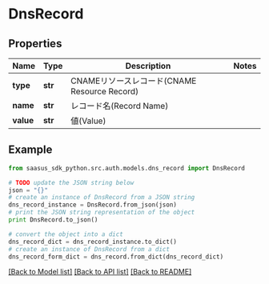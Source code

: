# DnsRecord


## Properties
Name | Type | Description | Notes
------------ | ------------- | ------------- | -------------
**type** | **str** | CNAMEリソースレコード(CNAME Resource Record) | 
**name** | **str** | レコード名(Record Name) | 
**value** | **str** | 値(Value) | 

## Example

```python
from saasus_sdk_python.src.auth.models.dns_record import DnsRecord

# TODO update the JSON string below
json = "{}"
# create an instance of DnsRecord from a JSON string
dns_record_instance = DnsRecord.from_json(json)
# print the JSON string representation of the object
print DnsRecord.to_json()

# convert the object into a dict
dns_record_dict = dns_record_instance.to_dict()
# create an instance of DnsRecord from a dict
dns_record_form_dict = dns_record.from_dict(dns_record_dict)
```
[[Back to Model list]](../README.md#documentation-for-models) [[Back to API list]](../README.md#documentation-for-api-endpoints) [[Back to README]](../README.md)



